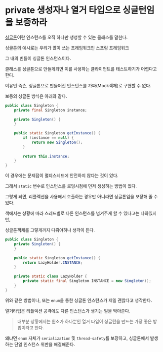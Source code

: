# private 생성자나 열거 타입으로 싱글턴임을 보증하라

[싱글톤](https://velog.io/@lsj8367/Java-%EB%94%94%EC%9E%90%EC%9D%B8%ED%8C%A8%ED%84%B4-%EC%8B%B1%EA%B8%80%ED%86%A4Singleton-pattern)이란 인스턴스를 오직 하나만 생성할 수 있는 클래스를 말한다.

싱글톤의 예시로는 우리가 많이 쓰는 프레임워크인 스프링 프레임워크

그 내의 빈들이 싱글톤 인스턴스이다.

클래스를 싱글톤으로 만들게되면 이를 사용하는 클라이언트를 테스트하기가 어렵다고 한다.

이유인 즉슨, 싱글톤으로 만들어진 인스턴스를 가짜(Mock객체)로 구현할 수 없다.

보통의 싱글톤 방식은 아래와 같다.

```java
public class Singleton {
    private final Singleton instance;
    
    private Singleton() {
    }
    
    public static Singleton getInstance() {
        if (instance == null) {
            return new Singleton();
        }
        
        return this.instance;
    }
}
```

이 경우에는 문제점이 멀티스레드에 안전하지 않다는 것이 있다.

그래서 `static` 변수로 인스턴스를 로딩시점에 먼저 생성하는 방법이 있다.

그렇게 되면, 리플렉션을 사용해서 호출하는 경우만 아니라면 싱글톤임을 보장해 줄 수 있다.

책에서는 상황에 따라 스레드별로 다른 인스턴스를 넘겨주게 할 수 있다고는 나와있지만,

싱글톤객체를 그렇게까지 다뤄야하나 생각이 든다.

```java
public class Singleton {
    private Singleton() {
    }
    
    public static Singleton getInstance() {
        return LazyHolder.INSTANCE;
    }
    
    private static class LazyHolder {
        private static final Singleton INSTANCE = new Singleton();
    }
}
```

위와 같은 방법이나, 또는 `enum`을 통한 싱글톤 인스턴스가 제일 괜찮다고 생각한다.

열거타입은 리플렉션 공격에도 다른 인스턴스가 생기는 일을 막아준다.

> 대부분 상황에서는 원소가 하나뿐인 열거 타입이 싱글턴을 만드는 가장 좋은 방법이라고 한다.

왜냐면 `enum` 자체가 `serialization` 및 `thread-safety`를 보장하고, 싱글톤에서 발생하는 단일 인스턴스 위반을 해결해준다.
